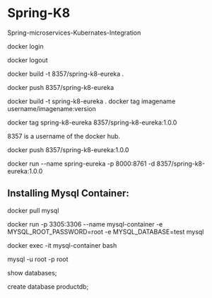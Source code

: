 # Spring-K8
Spring-microservices-Kubernates-Integration

docker login

docker logout

docker build -t 8357/spring-k8-eureka .

docker push 8357/spring-k8-eureka

docker build -t spring-k8-eureka .
docker tag imagename username/imagename:version

docker tag spring-k8-eureka 8357/spring-k8-eureka:1.0.0

8357 is a username of the docker hub.

docker push 8357/spring-k8-eureka:1.0.0

docker run --name spring-eureka -p 8000:8761 -d 8357/spring-k8-eureka:1.0.0 


Installing Mysql Container:
------------------------------

docker pull mysql

docker run -p 3305:3306 --name mysql-container -e MYSQL_ROOT_PASSWORD=root -e MYSQL_DATABASE=test mysql

docker exec -it mysql-container bash

mysql -u root -p root

show databases;

 create database productdb;
